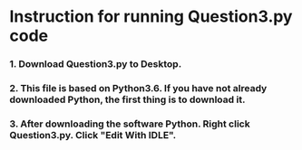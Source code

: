 # Instruction for running Question3.py code
### 1. Download Question3.py to Desktop.
### 2. This file is based on Python3.6. If you have not already downloaded Python, the first thing is to download it.
### 3. After downloading the software Python. Right click Question3.py. Click "Edit With IDLE". 
